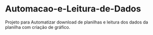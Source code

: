 # Automacao-e-Leitura-de-Dados
Projeto para Automatizar download de planilhas e leitura dos dados da planilha com criação de gráfico. 
